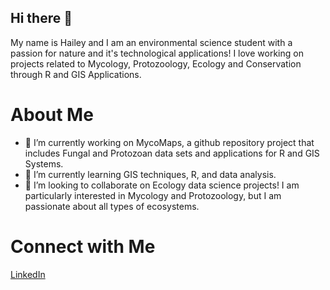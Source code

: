 ## Hi there 👋

My name is Hailey and I am an environmental science student with a passion for nature and it's technological applications! I love working on projects related to Mycology, Protozoology, Ecology and Conservation through R and GIS Applications. 

# About Me
- 🔭 I’m currently working on MycoMaps, a github repository project that includes Fungal and Protozoan data sets and applications for R and GIS Systems.
- 🌱 I’m currently learning GIS techniques, R, and data analysis.
- 🍄 I’m looking to collaborate on Ecology data science projects! I am particularly interested in Mycology and Protozoology, but I am passionate about all types of ecosystems.

 # Connect with Me
 [LinkedIn](https://www.linkedin.com/in/hailey-wittkopp/)
 

<!--
**haileymeadow/haileymeadow** is a ✨ _special_ ✨ repository because its `README.md` (this file) appears on your GitHub profile.

Here are some ideas to get you started:

- 🔭 I’m currently working on ...
- 🌱 I’m currently learning ...
- 👯 I’m looking to collaborate on ...
- 🤔 I’m looking for help with ...
- 💬 Ask me about ...
- 📫 How to reach me: ...
- 😄 Pronouns: ...
- ⚡ Fun fact: ...
-->
